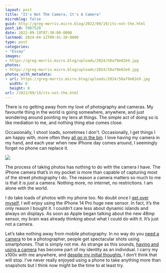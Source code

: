```yaml
---
layout: post
title: "It's Not The Camera, It's A Camera"
microblog: false
guid: http://greg-morris.micro.blog/2022/09/19/its-not-the.html
post_id: 3987520
date: 2022-09-19T07:30:00-0000
lastmod: 2024-04-12T09:41:10-0000
type: post
categories:
- "Essay"
images:
- https://greg-morris.micro.blog/uploads/2024/58a79e02e9.jpg
photos:
- https://greg-morris.micro.blog/uploads/2024/58a79e02e9.jpg
photos_with_metadata:
- url: https://greg-morris.micro.blog/uploads/2024/58a79e02e9.jpg
  width: 0
  height: 0
url: /2022/09/19/its-not-the.html
---
```

There is no getting away from my love of photography and cameras. My favourite thing in the world is going somewhere, anywhere, and just wondering around pointing my lens at things. The simple act of doing so is like mediation to me, and nothing thing else comes close. 

Occasionally, I shoot loads, sometimes I don't. Occasionally, I get things I am happy with, more often they [all go in the bin](/2021/08/04/other-peoples-trash.html). I love having my camera in my hand, and each year when new iPhone day comes around, I seemingly forget no phone can replace it.

![](https://greg-morris.micro.blog/uploads/2024/58a79e02e9.jpg)

The process of taking photos has nothing to do with the camera I have. The iPhone camera that’s in my pocket is more than capable of capturing most of the street photography I do. The reason a camera matters so much to me is that it is *just* a camera. Nothing more, no internet, no restrictions. I am alone with the world.

I do take loads of photos with my phone too. No doubt once I [get over myself,](/2022/09/18/schrdingers-iphone.html) I will enjoy using the iPhone 14 Pro huge new sensor. In fact, it’s the only reason I bought it. I couldn’t care less about dynamic islands and always on displays. As soon as Apple began talking about the new 48mp sensor, my brain was already thinking about what I could do with it. It’s just not a camera.

Let’s take nothing away from mobile photography. In no way do you [need a camera](https://www.thedent.net/2018/10/14/224500.html) to be a photographer, people get spectacular shots using smartphones. That is simply not me. As strange as this sounds, [having and using a camera](/2021/07/29/having-a-camera.html) has become part of my identity as an individual. I carry my x100v with me anywhere, and [despite my initial thoughts,](https://social.lol/@gr36/108966608695072912) I don't think that will stop. I’ve never really enjoyed using a phone to take anything more than snapshots but I think now might be the time to at least try. 
